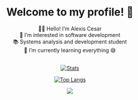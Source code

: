 <div align="center">
  <h1>Welcome to my profile! 🎈</h1>
</div>

<div align="center">
 🖐🏻 Hello! I’m Alexis Cesar<br>
 👀 I’m interested in software development<br>
 📚 Systems analysis and development student<br>
 🌱 I’m currently learning everything 😅<br>
</div>

<br>

<div align="center">
  
[![Stats](https://github-readme-stats.vercel.app/api?username=AlexisCesar&hide=contribs,prs&count_private=true&show_icons=true&theme=outrun&bg_color=DEG,351473,1d0c3d)](https://github.com/anuraghazra/github-readme-stats)
  
[![Top Langs](https://github-readme-stats.vercel.app/api/top-langs/?username=AlexisCesar&theme=outrun&bg_color=DEG,351473,1d0c3d&layout=compact)](https://github.com/anuraghazra/github-readme-stats)

</div>

<div align="center">
  <a href="https://www.linkedin.com/in/alexiscesarruiz/" target="_blank"><img src="https://img.shields.io/badge/LinkedIn-0077B5?style=for-the-badge&logo=linkedin&logoColor=white" target="_blank"></a>  
</div>
